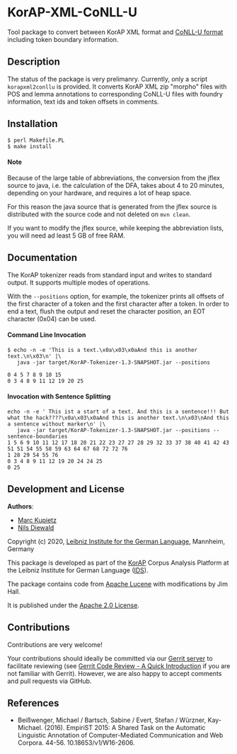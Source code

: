 # KorAP-XML-CoNLL-U
Tool package to convert between KorAP XML format and [CoNLL-U format](https://universaldependencies.org/format.html) including token boundary information. 

## Description
The status of the package is very prelimanry. Currently, only a script `korapxml2conllu` is provided. It converts KorAP XML zip "morpho" files with POS and lemma annotations to corresponding CoNLL-U files with foundry information, text ids and token offsets in comments.

## Installation
```shell script
$ perl Makefile.PL
$ make install
```
#### Note
Because of the large table of abbreviations, the conversion from the jflex source to java,
i.e. the calculation of the DFA, takes about 4 to 20 minutes, depending on your hardware,
and requires a lot of heap space.

For this reason the java source that is generated from the jflex source is distributed
with the source code and not deleted on `mvn clean`.

If you want to modify the jflex source, while keeping the abbreviation lists,
you will need ad least 5 GB of free RAM.

## Documentation
The KorAP tokenizer reads from standard input and writes to standard output. It supports multiple modes of operations.

With the `--positions` option, for example, the tokenizer prints all offsets of the first character of a token and the first character after a token.
In order to end a text, flush the output and reset the character position, an EOT character (0x04) can be used.
#### Command Line Invocation
```
$ echo -n -e 'This is a text.\x0a\x03\x0aAnd this is another text.\n\x03\n' |\
   java -jar target/KorAP-Tokenizer-1.3-SNAPSHOT.jar --positions

0 4 5 7 8 9 10 15 
0 3 4 8 9 11 12 19 20 25 
```
#### Invocation with Sentence Splitting
```
echo -n -e ' This ist a start of a text. And this is a sentence!!! But what the hack????\x0a\x03\x0aAnd this is another text.\n\x03\nAnd this a sentence without marker\n' |\
   java -jar target/KorAP-Tokenizer-1.3-SNAPSHOT.jar --positions --sentence-boundaries
1 5 6 9 10 11 12 17 18 20 21 22 23 27 27 28 29 32 33 37 38 40 41 42 43 51 51 54 55 58 59 63 64 67 68 72 72 76 
1 28 29 54 55 76
0 3 4 8 9 11 12 19 20 24 24 25 
0 25
```

## Development and License

**Authors**: 
* [Marc Kupietz](https://www1.ids-mannheim.de/digspra/personal/kupietz.html)
* [Nils Diewald](https://www1.ids-mannheim.de/digspra/personal/diewald.html)

Copyright (c) 2020, [Leibniz Institute for the German Language](http://www.ids-mannheim.de/), Mannheim, Germany

This package is developed as part of the [KorAP](http://korap.ids-mannheim.de/)
Corpus Analysis Platform at the Leibniz Institute for German Language
([IDS](http://www.ids-mannheim.de/)).

The package contains code from [Apache Lucene](https://lucene.apache.org/) with modifications by Jim Hall.

It is published under the [Apache 2.0 License](LICENSE).

## Contributions

Contributions are very welcome!

Your contributions should ideally be committed via our [Gerrit server](https://korap.ids-mannheim.de/gerrit/)
to facilitate reviewing (see [Gerrit Code Review - A Quick Introduction](https://korap.ids-mannheim.de/gerrit/Documentation/intro-quick.html)
if you are not familiar with Gerrit). However, we are also happy to accept comments and pull requests
via GitHub.

## References
- Beißwenger, Michael / Bartsch, Sabine / Evert, Stefan / Würzner, Kay-Michael. (2016). EmpiriST 2015: A Shared Task on the Automatic Linguistic Annotation of Computer-Mediated Communication and Web Corpora. 44-56. 10.18653/v1/W16-2606. 
